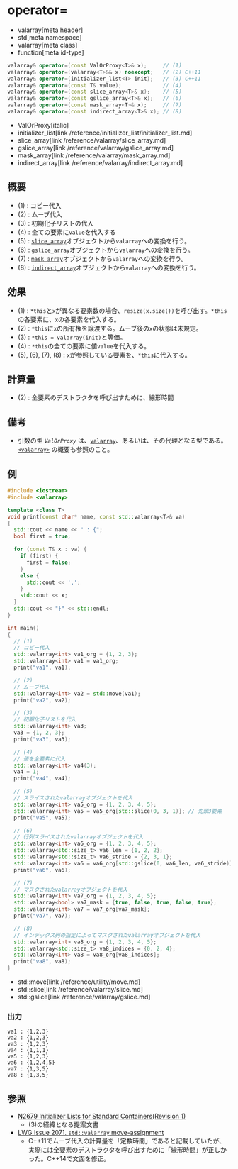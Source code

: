 # operator=
* valarray[meta header]
* std[meta namespace]
* valarray[meta class]
* function[meta id-type]

```cpp
valarray& operator=(const ValOrProxy<T>& x);     // (1)
valarray& operator=(valarray<T>&& x) noexcept;   // (2) C++11
valarray& operator=(initializer_list<T> init);   // (3) C++11
valarray& operator=(const T& value);             // (4)
valarray& operator=(const slice_array<T>& x);    // (5)
valarray& operator=(const gslice_array<T>& x);   // (6)
valarray& operator=(const mask_array<T>& x);     // (7)
valarray& operator=(const indirect_array<T>& x); // (8)
```
* ValOrProxy[italic]
* initializer_list[link /reference/initializer_list/initializer_list.md]
* slice_array[link /reference/valarray/slice_array.md]
* gslice_array[link /reference/valarray/gslice_array.md]
* mask_array[link /reference/valarray/mask_array.md]
* indirect_array[link /reference/valarray/indirect_array.md]

## 概要
- (1) : コピー代入
- (2) : ムーブ代入
- (3) : 初期化子リストの代入
- (4) : 全ての要素に`value`を代入する
- (5) : [`slice_array`](/reference/valarray/slice_array.md)オブジェクトから`valarray`への変換を行う。
- (6) : [`gslice_array`](/reference/valarray/gslice_array.md)オブジェクトから`valarray`への変換を行う。
- (7) : [`mask_array`](/reference/valarray/mask_array.md)オブジェクトから`valarray`への変換を行う。
- (8) : [`indirect_array`](/reference/valarray/indirect_array.md)オブジェクトから`valarray`への変換を行う。



## 効果
- (1) : `*this`と`x`が異なる要素数の場合、`resize(x.size())`を呼び出す。`*this`の各要素に、`x`の各要素を代入する。
- (2) : `*this`に`x`の所有権を譲渡する。ムーブ後の`x`の状態は未規定。
- (3) : `*this = valarray(init)`と等価。
- (4) : `*this`の全ての要素に値`value`を代入する。
- (5), (6), (7), (8) : `x`が参照している要素を、`*this`に代入する。


## 計算量
- (2) : 全要素のデストラクタを呼び出すために、線形時間


## 備考
- 引数の型 *`ValOrProxy`* は、[`valarray`](../valarray.md)、あるいは、その代理となる型である。  
	[`<valarray>`](../../valarray.md) の概要も参照のこと。


## 例
```cpp example
#include <iostream>
#include <valarray>

template <class T>
void print(const char* name, const std::valarray<T>& va)
{
  std::cout << name << " : {";
  bool first = true;

  for (const T& x : va) {
    if (first) {
      first = false;
    }
    else {
      std::cout << ',';
    }
    std::cout << x;
  }
  std::cout << "}" << std::endl;
}

int main()
{
  // (1)
  // コピー代入
  std::valarray<int> va1_org = {1, 2, 3};
  std::valarray<int> va1 = va1_org;
  print("va1", va1);

  // (2)
  // ムーブ代入
  std::valarray<int> va2 = std::move(va1);
  print("va2", va2);

  // (3)
  // 初期化子リストを代入
  std::valarray<int> va3;
  va3 = {1, 2, 3};
  print("va3", va3);

  // (4)
  // 値を全要素に代入
  std::valarray<int> va4(3);
  va4 = 1;
  print("va4", va4);

  // (5)
  // スライスされたvalarrayオブジェクトを代入
  std::valarray<int> va5_org = {1, 2, 3, 4, 5};
  std::valarray<int> va5 = va5_org[std::slice(0, 3, 1)]; // 先頭3要素
  print("va5", va5);

  // (6)
  // 行列スライスされたvalarrayオブジェクトを代入
  std::valarray<int> va6_org = {1, 2, 3, 4, 5};
  std::valarray<std::size_t> va6_len = {1, 2, 2};
  std::valarray<std::size_t> va6_stride = {2, 3, 1};
  std::valarray<int> va6 = va6_org[std::gslice(0, va6_len, va6_stride)];
  print("va6", va6);

  // (7)
  // マスクされたvalarrayオブジェクトを代入
  std::valarray<int> va7_org = {1, 2, 3, 4, 5};
  std::valarray<bool> va7_mask = {true, false, true, false, true};
  std::valarray<int> va7 = va7_org[va7_mask];
  print("va7", va7);

  // (8)
  // インデックス列の指定によってマスクされたvalarrayオブジェクトを代入
  std::valarray<int> va8_org = {1, 2, 3, 4, 5};
  std::valarray<std::size_t> va8_indices = {0, 2, 4};
  std::valarray<int> va8 = va8_org[va8_indices];
  print("va8", va8);
}
```
* std::move[link /reference/utility/move.md]
* std::slice[link /reference/valarray/slice.md]
* std::gslice[link /reference/valarray/gslice.md]

### 出力
```
va1 : {1,2,3}
va2 : {1,2,3}
va3 : {1,2,3}
va4 : {1,1,1}
va5 : {1,2,3}
va6 : {1,2,4,5}
va7 : {1,3,5}
va8 : {1,3,5}
```

## 参照
- [N2679 Initializer Lists for Standard Containers(Revision 1)](http://www.open-std.org/jtc1/sc22/wg21/docs/papers/2008/n2679.pdf)
    - (3)の経緯となる提案文書
- [LWG Issue 2071. `std::valarray` move-assignment](http://www.open-std.org/jtc1/sc22/wg21/docs/lwg-defects.html#2071)
    - C++11でムーブ代入の計算量を「定数時間」であると記載していたが、実際には全要素のデストラクタを呼び出すために「線形時間」が正しかった。C++14で文面を修正。


